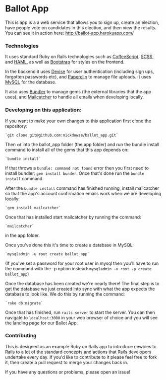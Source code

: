 # Ballot App

This is app is a a web service that allows you to sign up, create an election, have people vote on candidates in this election, and then view the results. You can see it in action here: http://ballot-app.herokuapp.com/

### Technologies

It uses standard Ruby on Rails technologies such as [CoffeeScript](http://coffeescript.org/), [SCSS](http://sass-lang.com/documentation/file.SASS_REFERENCE.html), and [HAML](http://haml.info/), as well as [Bootstrap](https://github.com/twbs/bootstrap-sass) for styles on the frontend.

In the backend it uses  [Devise](https://github.com/plataformatec/devise) for user authentication (including sign ups, forgotten passwords etc), and [Paperclip](https://github.com/thoughtbot/paperclip) to manage file uploads. It uses [MySQL](http://dev.mysql.com/downloads/mysql/) for the database.

It also uses [Bundler](http://bundler.io/) to manage gems (the external libraries that the app uses), and [Mailcatcher]((https://mailcatcher.me/)) to handle all emails when developing locally.

### Developing on this application:
If you want to make your own changes to this application first clone the repository:

    `git clone git@github.com:nickdowse/ballot_app.git`

Then `cd` into the ballot_app folder (the app folder) and run the bundle install command to install all of the gems that this app depends on:

    `bundle install`

If that throws a `bundle: command not found` error then you first need to install bundler: `gem install bunder`. Once that's done run the `bundle install` command.

After the `bundle install` command has finished running, install mailcatcher so that the app's account confirmation emails work when we are developing locally:

    `gem install mailcatcher`

Once that has installed start mailcatcher by running the command:

    `mailcatcher`

in the app folder.

Once you've done this it's time to create a database in MySQL:

    `mysqladmin -u root create ballot_app`

(If you've set a password for your root user in mysql then you'll have to run the command with the -p option instead: `mysqladmin -u root -p create ballot_app`)

Once the database has been created we're nearly there! The final step is to get the database we just created into sync with what the app expects the database to look like. We do this by running the command:

    `rake db:migrate`

Once that has finished, run `rails server` to start the server. You can then navigate to `localhost:3000` in your web browser of choice and you will see the landing page for our Ballot App.

### Contributing

This is designed as an example Ruby on Rails app to introduce newbies to Rails to a lot of the standard concepts and actions that Rails developers undertake every day. If you'd like to contribute to it please feel free to fork it, then create a pull request to merge your changes back in.

If you have any questions or problems, please open an issue!
